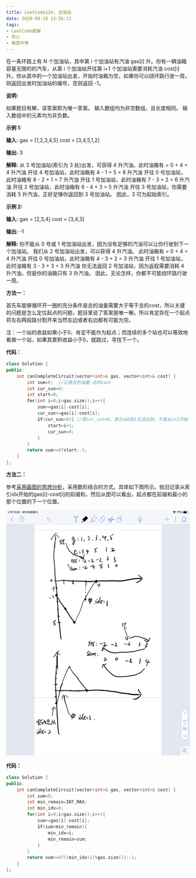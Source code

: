 ```yaml
---
title: LeetCode134. 加油站
date: 2020-09-18 23:56:11
tags:
- LeetCode题解
- 贪心
- 难度中等
---
```


在一条环路上有 N 个加油站，其中第 i 个加油站有汽油 gas[i] 升。你有一辆油箱容量无限的的汽车，从第 i 个加油站开往第 i+1 个加油站需要消耗汽油 cost[i] 升。你从其中的一个加油站出发，开始时油箱为空。如果你可以绕环路行驶一周，则返回出发时加油站的编号，否则返回 -1。

<!-- more -->

**说明:** 

如果题目有解，该答案即为唯一答案。
输入数组均为非空数组，且长度相同。
输入数组中的元素均为非负数。

**示例 1:**

**输入:** 
gas  = [1,2,3,4,5]
cost = [3,4,5,1,2]

**输出:** 3

**解释:**
从 3 号加油站(索引为 3 处)出发，可获得 4 升汽油。此时油箱有 = 0 + 4 = 4 升汽油
开往 4 号加油站，此时油箱有 4 - 1 + 5 = 8 升汽油
开往 0 号加油站，此时油箱有 8 - 2 + 1 = 7 升汽油
开往 1 号加油站，此时油箱有 7 - 3 + 2 = 6 升汽油
开往 2 号加油站，此时油箱有 6 - 4 + 3 = 5 升汽油
开往 3 号加油站，你需要消耗 5 升汽油，正好足够你返回到 3 号加油站。
因此，3 可为起始索引。

**示例 2:**

**输入:** 
gas  = [2,3,4]
cost = [3,4,3]

**输出:** -1

**解释:**
你不能从 0 号或 1 号加油站出发，因为没有足够的汽油可以让你行驶到下一个加油站。
我们从 2 号加油站出发，可以获得 4 升汽油。 此时油箱有 = 0 + 4 = 4 升汽油
开往 0 号加油站，此时油箱有 4 - 3 + 2 = 3 升汽油
开往 1 号加油站，此时油箱有 3 - 3 + 3 = 3 升汽油
你无法返回 2 号加油站，因为返程需要消耗 4 升汽油，但是你的油箱只有 3 升汽油。
因此，无论怎样，你都不可能绕环路行驶一周。



**方法一：**

首先车能够循环开一圈的充分条件是总的油量需要大于等于总的cost，所以关键的问题是怎么定位起点的问题，题目里说了答案是唯一解。所以肯定存在一个起点将左右两段路分割开来当然左边或者右边都有可能为空。

注：一个站的收益如果小于0，肯定不能作为起点；而连续的多个站也可以等效地看做一个站，如果其累积收益小于0，就跳过，寻找下一个。

**代码：**

```cpp
class Solution {
public:
    int canCompleteCircuit(vector<int>& gas, vector<int>& cost) {
        int sum=0;  //记录总的油量-总的cost
        int cur_sun=0;
        int start=0;
        for(int i=0;i<gas.size();i++){
            sum+=gas[i]-cost[i];
            cur_sun+=gas[i]-cost[i];
            if(cur_sun<0){ //若cur_sun<0，表示从0到i无法达到，于是从i+1开始
                start=i+1;
                cur_sun=0;
            }
        }
        return sum>=0?start:-1;
    }
};
```



**方法二：**

参考[采用画图的思想分析](https://leetcode-cn.com/problems/gas-station/solution/shi-yong-tu-de-si-xiang-fen-xi-gai-wen-ti-by-cyayc/)，采用数形结合的方式。具体如下图所示。依旧记录从索引idx开始的gas[i]-cost[i]的前缀和，然后从图可以看出，起点都在前缀和最小的那个位置的下一个位置。

![](/img/134.加油站_数形结合.jpeg)

**代码：**

```cpp
class Solution {
public:
    int canCompleteCircuit(vector<int>& gas, vector<int>& cost) {
        int sum=0;
        int min_remain=INT_MAX;
        int min_idx=0;
        for(int i=0;i<gas.size();i++){
            sum+=gas[i]-cost[i];
            if(sum<min_remain){
                min_idx=i;
                min_remain=sum;
            }
        }
        return sum>=0?((min_idx+1)%gas.size()):-1;
    }
};
```

